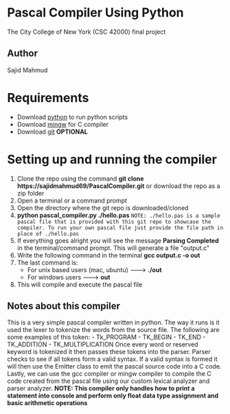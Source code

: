 # Pascal Compiler Using Python
The City College of New York (CSC 42000) final project

## Author
Sajid Mahmud

# Requirements
- Download [python](https://www.python.org/downloads/) to run python scripts
- Download [mingw](https://www.mingw-w64.org/) for C compiler
- Download [git](https://git-scm.com/downloads) **OPTIONAL**

# Setting up and running the compiler
1. Clone the repo using the command **git clone https://sajidmahmud69/PascalCompiler.git** or download the repo as a zip folder
2. Open a terminal or a command prompt
3. Open the directory where the git repo is downloaded/cloned
4. **python pascal_compiler.py ./hello.pas** `NOTE: ./hello.pas is a sample pascal file that is provided with this git repo to showcase the compiler. To run your own pascal file just provide the file path in place of ./hello.pas`
5. If everything goes alright you will see the message **Parsing Completed** in the terminal/command prompt. This will generate a file "output.c"
6. Write the following command in the terminal **gcc output.c -o out**
7. The last command is:
    - For unix based users (mac, ubuntu) ---> **./out**
    - For windows users  ---> **out**
8. This will compile and execute the pascal file

## Notes about this compiler
This is a very simple pascal compiler written in python. The way it runs is it used the lexer to tokenize the words from the source file. The following are some examples of this token:
    - Tk_PROGRAM
    - TK_BEGIN
    - TK_END
    - TK_ADDITION
    - TK_MULTIPLICATION
Once every word or reserved keyword is tokenized it then passes these tokens into the parser. Parser checks to see if all tokens form a valid syntax. If a valid syntax is formed it will then use the Emitter class to emit the pascal source code into a C code. Lastly, we can use the gcc compiler or mingw compiler to compile the C code created from the pascal file using our custom lexical analyzer and parser analyzer.
**NOTE: This compiler only handles how to print a statement into console and perform only float data type assignment and basic arithmetic operations**